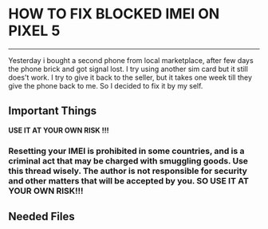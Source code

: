 # HOW TO FIX BLOCKED IMEI ON PIXEL 5
---

Yesterday i bought a second phone from local marketplace, after few days the phone brick and got signal lost. I try using another sim card but it still does't work. I try to give it back to the seller, but it takes one week till they give the phone back to me. So I decided to fix it by my self.

## Important Things
**USE IT AT YOUR OWN RISK !!!**

### Resetting your IMEI is prohibited in some countries, and is a criminal act that may be charged with smuggling goods. Use this thread wisely. The author is not responsible for security and other matters that will be accepted by you. SO USE IT AT YOUR OWN RISK!!!

## Needed Files

